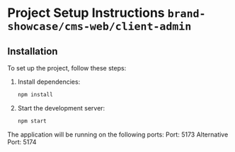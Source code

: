 # Project Setup Instructions `brand-showcase/cms-web/client-admin`

## Installation

To set up the project, follow these steps:

1. Install dependencies:
   ```bash
   npm install
2. Start the development server:
   ```bash
   npm start

The application will be running on the following ports:
Port: 5173
Alternative Port: 5174